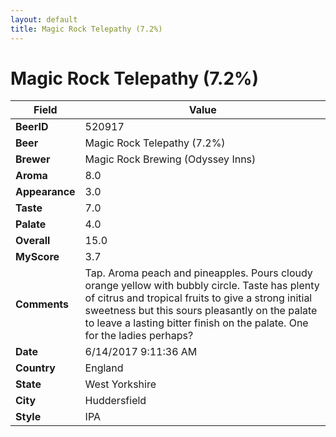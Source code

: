 ```yaml
---
layout: default
title: Magic Rock Telepathy (7.2%)
---
```


# Magic Rock Telepathy (7.2%)

| Field         | Value     |
|---------------|-----------|
| **BeerID** | 520917 |
| **Beer** | Magic Rock Telepathy (7.2%) |
| **Brewer** | Magic Rock Brewing (Odyssey Inns) |
| **Aroma** | 8.0 |
| **Appearance** | 3.0 |
| **Taste** | 7.0 |
| **Palate** | 4.0 |
| **Overall** | 15.0 |
| **MyScore** | 3.7 |
| **Comments** | Tap. Aroma peach and pineapples. Pours cloudy orange yellow with bubbly circle. Taste has plenty of citrus and tropical fruits to give a strong initial sweetness but this sours pleasantly on the palate to leave a lasting bitter finish on the palate. One for the ladies perhaps? |
| **Date** | 6/14/2017 9:11:36 AM |
| **Country** | England |
| **State** | West Yorkshire |
| **City** | Huddersfield |
| **Style** | IPA |
